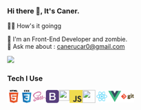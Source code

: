 ### Hi there 👋, It's Caner.

🎅🏻 How's it goingg

🌱 I'm an Front-End Developer and zombie. <br>
💬 Ask me about : canerucar0@gmail.com

![](https://komarev.com/ghpvc/?username=canerucar&label=PROFILE+VIEWS)

### Tech I Use
<img align="left" src="https://raw.githubusercontent.com/github/explore/80688e429a7d4ef2fca1e82350fe8e3517d3494d/topics/html/html.png" width="30px" height="30px" />
<img align="left" src="https://raw.githubusercontent.com/github/explore/80688e429a7d4ef2fca1e82350fe8e3517d3494d/topics/css/css.png" width="30px" height="30px" />
<img align="left" src="https://raw.githubusercontent.com/github/explore/80688e429a7d4ef2fca1e82350fe8e3517d3494d/topics/sass/sass.png" width="30px" height="30px" />
<img align="left" src="https://raw.githubusercontent.com/github/explore/80688e429a7d4ef2fca1e82350fe8e3517d3494d/topics/bootstrap/bootstrap.png" width="30px" height="30px" />
<img align="left" src="https://miro.medium.com/max/724/1*5QD8DKhOjRe-gcYjozlLNQ.png" width="25px" height="25px" />
<img align="left" src="https://raw.githubusercontent.com/github/explore/80688e429a7d4ef2fca1e82350fe8e3517d3494d/topics/javascript/javascript.png" width="30px" height="30px" />
<img align="left" src="https://www.joykal.com/wp-content/uploads/2019/09/jquery.png" width="30px" height="30px" />
<img align="left" src="https://raw.githubusercontent.com/github/explore/80688e429a7d4ef2fca1e82350fe8e3517d3494d/topics/react/react.png" width="30px" height="30px" />
<img align="left" src="https://raw.githubusercontent.com/github/explore/80688e429a7d4ef2fca1e82350fe8e3517d3494d/topics/vue/vue.png" width="30px" height="30px" />
<img align="left" src="https://raw.githubusercontent.com/github/explore/80688e429a7d4ef2fca1e82350fe8e3517d3494d/topics/git/git.png" width="30px" height="30px" />

